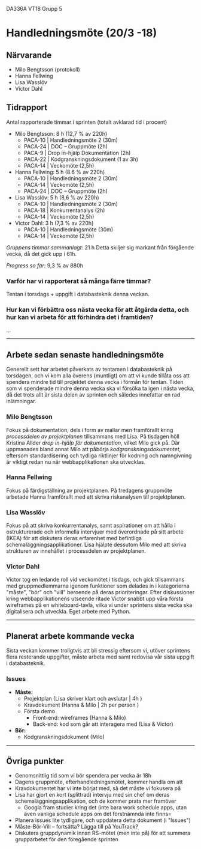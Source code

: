 DA336A VT18
Grupp 5

# Handledningsmöte (20/3 -18)

## Närvarande
* Milo Bengtsson (protokoll)
* Hanna Fellwing
* Lisa Wasslöv
* Victor Dahl


## Tidrapport
Antal rapporterade timmar i sprinten (totalt avklarad tid i procent)
* Milo Bengtsson: 8 h (12,7 % av 220h)
	* PACA-10	| Handledningsmöte 2 (30m)
	* PACA-24	| DOC – Gruppmöte (2h)
	* PACA-9	| Drop in-hjälp Dokumentation	(2h)
	* PACA-22	| Kodgranskningsdokument (1 av 3h)
	* PACA-14	| Veckomöte (2,5h)
* Hanna Fellwing: 5 h (8.6 % av 220h)
	* PACA-10	| Handledningsmöte 2 (30m)
	* PACA-14	| Veckomöte	(2,5h)
	* PACA-24	| DOC – Gruppmöte (2h)
* Lisa Wasslöv: 5 h (8,6 % av 220h)
	* PACA-10	| Handledningsmöte 2 (30m)
	* PACA-18	| Konkurrentanalys (2h)
	* PACA-14	| Veckomöte	(2,5h)
* Victor Dahl: 3 h (7,3 % av 220h)
	* PACA-10	| Handledningsmöte (30m)
	* PACA-14	| Veckomöte	(2,5h)


*Gruppens timmar sammanlagt:* 21 h 
Detta skiljer sig markant från förgående vecka, då det gick upp i 61h.

*Progress so far:* 9,3 % av 880h

### Varför har vi rapporterat så många färre timmar?
Tentan i torsdags + uppgift i databasteknik denna veckan.

### Hur kan vi förbättra oss nästa vecka för att åtgärda detta, och hur kan vi arbeta för att förhindra det i framtiden?
...


___


## Arbete sedan senaste handledningsmöte
Generellt sett har arbetet påverkats av tentamen i databasteknik på torsdagen, och vi kom alla överens (muntligt) om att vi kunde tillåta oss att spendera mindre tid till projektet denna vecka i förmån för tentan. Tiden som vi spenderade mindre denna vecka ska vi försöka ta igen i nästa vecka, då det trots allt är sista delen av sprinten och således innefattar en rad inlämningar. 

### Milo Bengtsson
Fokus på dokumentation, dels i form av mallar men framförallt kring *processdelen av projektplanen* tillsammans med Lisa. På tisdagen höll Kristina Allder *drop in-hjälp för dokumentation*, vilket Milo gick på. Där uppmanades bland annat Milo att påbörja *kodgranskningsdokumentet*, eftersom standardisering och tydliga riktlinjer för kodning och namngivning är viktigt redan nu när webbapplikationen ska utvecklas. 

### Hanna Fellwing
Fokus på färdigställning av projektplanen. På fredagens gruppmöte arbetade Hanna framförallt med att skriva riskanalysen till projektplanen. 

### Lisa Wasslöv
Fokus på att skriva konkurrentanalys, samt aspirationer om att hålla i ostrukturerade och informella intervjuer med överordnade på sitt arbete (IKEA) för att diskutera deras erfarenhet med befintliga schemaläggningsapplikationer. Lisa hjälpte dessutom Milo med att skriva strukturen av innehållet i processdelen av projektplanen. 

### Victor Dahl
Victor tog en ledande roll vid veckomötet i tisdags, och gick tillsammans med gruppmedlemmarna igenom funktioner som delades in i kategorierna "måste", "bör" och "vill" beroende på deras prioriteringar. Efter diskussioner kring webbapplikationens utseende ritade Victor snabbt upp våra första wireframes på en whiteboard-tavla, vilka vi under sprintens sista vecka ska digitalisera och utveckla. Eget arbete med Python.


___


## Planerat arbete kommande vecka
Sista veckan kommer troligtvis att bli stressig eftersom vi, utöver sprintens flera resterande uppgifter, måste arbeta med samt redovisa vår sista uppgift i databasteknik. 

### Issues
* **Måste:**
	* Projektplan (Lisa skriver klart och avslutar | 4h )
	* Kravdokument (Hanna & Milo | 2h per person )
	* Första demo 
		* Front-end: wireframes (Hanna & Milo)
		* Back-end: kod som går att interagera med (Lisa & Victor)
* **Bör:**
	* Kodgranskningsdokument (Milo)


___


## Övriga punkter

* Genomsnittlig tid som vi bör spendera per vecka är 18h
* Dagens gruppmöte, efterhandledningsmötet, kommer handla om att 
* Kravdokumentet har vi inte börjat med, så det måste vi fokusera på
* Lisa har gjort en kort (splittrad) intervju med sin chef om deras schemaläggningsapplikation, och de kommer prata mer framöver 
	* Googla fram studier kring det (inte bara work schedule apps, utan även vanliga schedule apps om det förstnämnda inte finns=
* Planera issues lite tydligare, och uppdatera detta dokument (i "Issues")
* Måste-Bör-Vill – fortsätta? Lägga till på YouTrack?
* Diskutera gruppdynamik innan RS-mötet (men inte på) för att summera grupparbetet för den föregående sprinten


